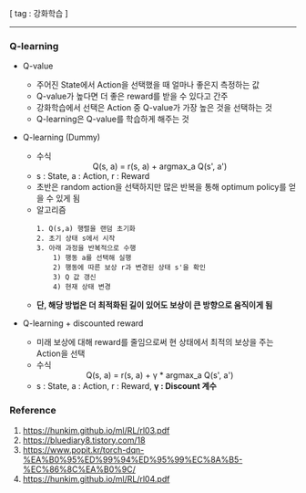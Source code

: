 [ tag : 강화학습 ]

---

### Q-learning
- Q-value
    - 주어진 State에서 Action을 선택했을 때 얼마나 좋은지 측정하는 값
    - Q-value가 높다면 더 좋은 reward를 받을 수 있다고 간주
    - 강화학습에서 선택은 Action 중 Q-value가 가장 높은 것을 선택하는 것
    - Q-learning은 Q-value를 학습하게 해주는 것

- Q-learning (Dummy)
    - 수식
    <center>Q(s, a) = r(s, a) + argmax_a Q(s', a')</center>

    - s : State, a : Action, r : Reward
    - 초반은 random action을 선택하지만 많은 반복을 통해 optimum policy를 얻을 수 있게 됨
    - 알고리즘
        ```
        1. Q(s,a) 행렬을 랜덤 초기화
        2. 초기 상태 s에서 시작
        3. 아래 과정을 반복적으로 수행
            1) 행동 a를 선택해 실행
            2) 행동에 따른 보상 r과 변경된 상태 s'을 확인
            3) Q 값 갱신
            4) 현재 상태 변경
        ```
    - **단, 해당 방법은 더 최적화된 길이 있어도 보상이 큰 방향으로 움직이게 됨**

- Q-learning + discounted reward
    - 미래 보상에 대해 reward를 줄임으로써 현 상태에서 최적의 보상을 주는 Action을 선택
    - 수식
    <center>Q(s, a) = r(s, a) + γ * argmax_a Q(s', a')</center>

    - s : State, a : Action, r : Reward, **γ : Discount 계수**


### Reference
1. https://hunkim.github.io/ml/RL/rl03.pdf
2. https://bluediary8.tistory.com/18
3. https://www.popit.kr/torch-dqn-%EA%B0%95%ED%99%94%ED%95%99%EC%8A%B5-%EC%86%8C%EA%B0%9C/
4. https://hunkim.github.io/ml/RL/rl04.pdf